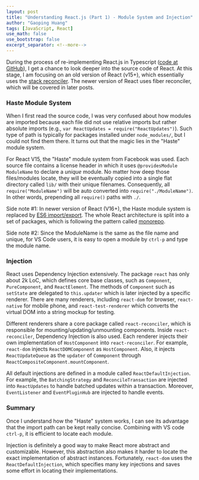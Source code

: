 ```yaml
---
layout: post
title: "Understanding React.js (Part 1) - Module System and Injection"
author: "Gaoping Huang"
tags: [JavaScript, React]
use_math: false
use_bootstrap: false
excerpt_separator: <!--more-->
---
```

During the process of re-implementing React.js in Typescript ([code at GitHub](https://github.com/gaopinghuang0/react-in-typescript)), I get a chance to look deeper into the source code of React. At this stage, I am focusing on an old version of React (v15+), which essentially uses the [stack reconciler](https://github.com/facebook/react/tree/15-stable/src/renderers/shared/stack/reconciler). The newer version of React uses fiber reconciler, which will be covered in later posts.

<!-- 手动为一段或多段添加分隔符。这样才能正确的转换成 `post.excerpts`。 -->
<!--more-->

### Haste Module System
When I first read the source code, I was very confused about how modules are imported because each file did not use relative imports but rather absolute imports (e.g., `var ReactUpdates = require("ReactUpdates")`). Such type of path is typically for packages installed under `node_modules/`, but I could not find them there. It turns out that the magic lies in the "Haste" module system.

For React V15, the "Haste" module system from Facebook was used. Each source file contains a license header in which it uses `@providesModule ModuleName` to declare a *unique* module. No matter how deep those files/modules locate, they will be eventually copied into a single flat directory called `lib/` with their unique filenames. Consequently, all `require("ModuleName")` will be auto converted into `require("./ModuleName")`. In other words, prepending all `require()` paths with `./`. 

Side note #1: In newer version of React (V16+), the Haste module system is replaced by [ES6 import/export](https://reactjs.org/blog/2017/12/15/improving-the-repository-infrastructure.html#removing-the-custom-module-system). The whole React architecture is split into a set of packages, which is following the pattern called [monorepo](https://danluu.com/monorepo/).

Side note #2: Since the ModuleName is the same as the file name and unique, for VS Code users, it is easy to open a module by `ctrl-p` and type the module name.


### Injection
React uses Dependency Injection extensively. The package `react` has only about 2k LoC, which defines core base classes, such as `Component`, `PureComponent`, and `ReactElement`. The methods of `Component` such as `setState` are delegated to `this.updater` which is later injected by a specific renderer. There are many renderers, including `react-dom` for browser, `react-native` for mobile phone, and `react-test-renderer` which converts the virtual DOM into a string mockup for testing.

Different renderers share a core package called `react-reconciler`, which is responsible for mounting/updating/unmounting components. Inside `react-reconciler`, Dependency Injection is also used. Each renderer injects their own implementation of `HostComponent` into `react-reconciler`. For example, `react-dom` injects `ReactDOMComponent` as `HostComponent`. Also, it injects `ReactUpdateQueue` as the `updater` of `Commponent` through `ReactCompositeComponent.mountComponent`.

All default injections are defined in a module called `ReactDefaultInjection`. For example, the `BatchingStrategy` and `ReconcileTransaction` are injected into `ReactUpdates` to handle batched updates within a transaction. Moreover, `EventListener` and `EventPluginHub` are injected to handle events.

### Summary
Once I understand how the "Haste" system works, I can see its advantage that the import path can be kept really concise. Combining with VS code `ctrl-p`, it is efficient to locate each module.

Injection is definitely a good way to make React more abstract and customizable. However, this abstraction also makes it harder to locate the exact implementation of abstract instances. Fortunately, `react-dom` uses the `ReactDefaultInjection`, which specifies many key injections and saves some effort in locating their implementations.


